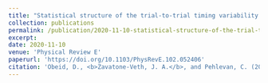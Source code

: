 ```yaml
---
title: "Statistical structure of the trial-to-trial timing variability in synfire chains"
collection: publications
permalink: /publication/2020-11-10-statistical-structure-of-the-trial-to-trial-timing-variability-in-synfire-chains
excerpt: 
date: 2020-11-10
venue: 'Physical Review E'
paperurl: 'https://doi.org/10.1103/PhysRevE.102.052406'
citation: 'Obeid, D., <b>Zavatone-Veth, J. A.</b>, and Pehlevan, C. (2020). &quot;Statistical structure of the trial-to-trial timing variability in synfire chains.&quot; <i>Physical Review E</i> 102 (5): 052406.'
---
```


